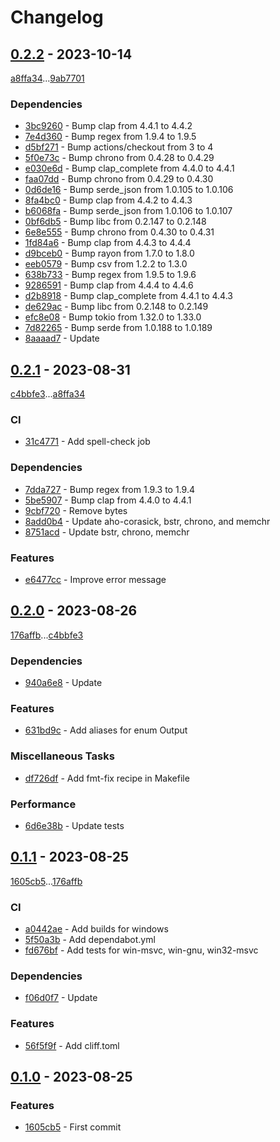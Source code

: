 # Changelog

## [0.2.2](https://github.com/rodmoioliveira/cnj/compare/0.2.1...0.2.2) - 2023-10-14

[a8ffa34](https://github.com/rodmoioliveira/cnj/commit/a8ffa34fbf0eec8be1a16fb45fbb154bf7127d31)...[9ab7701](https://github.com/rodmoioliveira/cnj/commit/9ab7701c42598f51e242eba83006c0203d04450f)

### Dependencies

- [3bc9260](https://github.com/rodmoioliveira/cnj/commit/3bc926063cf4c3d40a51342745ae76c2eb53a678) - Bump clap from 4.4.1 to 4.4.2
- [7e4d360](https://github.com/rodmoioliveira/cnj/commit/7e4d3606e789f10caf6593348d64d19190a2d3f8) - Bump regex from 1.9.4 to 1.9.5
- [d5bf271](https://github.com/rodmoioliveira/cnj/commit/d5bf2711fe3308a8ba44cd4f6af9a342f2378f67) - Bump actions/checkout from 3 to 4
- [5f0e73c](https://github.com/rodmoioliveira/cnj/commit/5f0e73ce8ddc849dc95ec78899aac2f539214627) - Bump chrono from 0.4.28 to 0.4.29
- [e030e6d](https://github.com/rodmoioliveira/cnj/commit/e030e6de070a2fb24436fc0013d2b846ef014821) - Bump clap_complete from 4.4.0 to 4.4.1
- [faa07dd](https://github.com/rodmoioliveira/cnj/commit/faa07dde272080bb6a830b0324cb1489c0f80719) - Bump chrono from 0.4.29 to 0.4.30
- [0d6de16](https://github.com/rodmoioliveira/cnj/commit/0d6de1652511b34c7b78ef079173c0e624b296e8) - Bump serde_json from 1.0.105 to 1.0.106
- [8fa4bc0](https://github.com/rodmoioliveira/cnj/commit/8fa4bc0ddec97ff8bcdcb62d614a2089774c2d82) - Bump clap from 4.4.2 to 4.4.3
- [b6068fa](https://github.com/rodmoioliveira/cnj/commit/b6068fa41296ba80659e8bbf73aa233591660d48) - Bump serde_json from 1.0.106 to 1.0.107
- [0bf6db5](https://github.com/rodmoioliveira/cnj/commit/0bf6db508e8e5609c2aea0d701a6e2d944bae6e0) - Bump libc from 0.2.147 to 0.2.148
- [6e8e555](https://github.com/rodmoioliveira/cnj/commit/6e8e55547c553ab877b46d43b4ee01cb1919917d) - Bump chrono from 0.4.30 to 0.4.31
- [1fd84a6](https://github.com/rodmoioliveira/cnj/commit/1fd84a6d9226ea4e132e1e30fe9d00a4dc77a673) - Bump clap from 4.4.3 to 4.4.4
- [d9bceb0](https://github.com/rodmoioliveira/cnj/commit/d9bceb06f1d49c61cfdf843af44b23532eedf8b6) - Bump rayon from 1.7.0 to 1.8.0
- [eeb0579](https://github.com/rodmoioliveira/cnj/commit/eeb05794cc82b476026f8d6ea843c5f6fd89b4ed) - Bump csv from 1.2.2 to 1.3.0
- [638b733](https://github.com/rodmoioliveira/cnj/commit/638b733811fe55df62ff72c885422cb028ce832e) - Bump regex from 1.9.5 to 1.9.6
- [9286591](https://github.com/rodmoioliveira/cnj/commit/9286591e46ea5570eed6811dad3644022dc6c829) - Bump clap from 4.4.4 to 4.4.6
- [d2b8918](https://github.com/rodmoioliveira/cnj/commit/d2b89181ecaf2aa1e41f8c2db2fa174aec85430a) - Bump clap_complete from 4.4.1 to 4.4.3
- [de629ac](https://github.com/rodmoioliveira/cnj/commit/de629acccd1a123f5fe8eb8797e71e0b7089c4f7) - Bump libc from 0.2.148 to 0.2.149
- [efc8e08](https://github.com/rodmoioliveira/cnj/commit/efc8e0811521af863494c4063f11c426f7ee5e07) - Bump tokio from 1.32.0 to 1.33.0
- [7d82265](https://github.com/rodmoioliveira/cnj/commit/7d822656945a3a67dd054cf9544802e325c3694e) - Bump serde from 1.0.188 to 1.0.189
- [8aaaad7](https://github.com/rodmoioliveira/cnj/commit/8aaaad7d0739197ac3291a793d88750f2d65e7ad) - Update

## [0.2.1](https://github.com/rodmoioliveira/cnj/compare/0.2.0...0.2.1) - 2023-08-31

[c4bbfe3](https://github.com/rodmoioliveira/cnj/commit/c4bbfe305f3f1438da997cb7d4ca01bb0b872d90)...[a8ffa34](https://github.com/rodmoioliveira/cnj/commit/a8ffa34fbf0eec8be1a16fb45fbb154bf7127d31)

### CI

- [31c4771](https://github.com/rodmoioliveira/cnj/commit/31c47717c18f686ef3e042c97bb133899e5673b8) - Add spell-check job

### Dependencies

- [7dda727](https://github.com/rodmoioliveira/cnj/commit/7dda727246b2c977334d7e6bc9aa8c3ad04c81f8) - Bump regex from 1.9.3 to 1.9.4
- [5be5907](https://github.com/rodmoioliveira/cnj/commit/5be5907f0dc28f93ed38d0438ba6168b973009c7) - Bump clap from 4.4.0 to 4.4.1
- [9cbf720](https://github.com/rodmoioliveira/cnj/commit/9cbf72051c619e5d189e87531bacd9972206d332) - Remove bytes
- [8add0b4](https://github.com/rodmoioliveira/cnj/commit/8add0b4ad5e12a70b095a64f354d22df7d8f2783) - Update aho-corasick, bstr, chrono, and memchr
- [8751acd](https://github.com/rodmoioliveira/cnj/commit/8751acd8d6a857947f380b8f3e355dfb9935ea0e) - Update bstr, chrono, memchr

### Features

- [e6477cc](https://github.com/rodmoioliveira/cnj/commit/e6477cc1c7388171fe6b4d62f9a8f4ba1f00c0f0) - Improve error message

## [0.2.0](https://github.com/rodmoioliveira/cnj/compare/0.1.1...0.2.0) - 2023-08-26

[176affb](https://github.com/rodmoioliveira/cnj/commit/176affbb00a9e6dafc50491573c6dc63ed0c4ce9)...[c4bbfe3](https://github.com/rodmoioliveira/cnj/commit/c4bbfe305f3f1438da997cb7d4ca01bb0b872d90)

### Dependencies

- [940a6e8](https://github.com/rodmoioliveira/cnj/commit/940a6e890fac2456947743695fd218aa6fa40290) - Update

### Features

- [631bd9c](https://github.com/rodmoioliveira/cnj/commit/631bd9cd190c6d8279aa78fe3de116b2a235689f) - Add aliases for enum Output

### Miscellaneous Tasks

- [df726df](https://github.com/rodmoioliveira/cnj/commit/df726df1305f92b4b467a41db3668206d98b68c9) - Add fmt-fix recipe in Makefile

### Performance

- [6d6e38b](https://github.com/rodmoioliveira/cnj/commit/6d6e38b9f5e72b02dfcd7a9159bfb94175d16495) - Update tests

## [0.1.1](https://github.com/rodmoioliveira/cnj/compare/0.1.0...0.1.1) - 2023-08-25

[1605cb5](https://github.com/rodmoioliveira/cnj/commit/1605cb50bc0d3a34ce459e42f852259816476c0e)...[176affb](https://github.com/rodmoioliveira/cnj/commit/176affbb00a9e6dafc50491573c6dc63ed0c4ce9)

### CI

- [a0442ae](https://github.com/rodmoioliveira/cnj/commit/a0442aebd3539cce495bcecb962226224e345d21) - Add builds for windows
- [5f50a3b](https://github.com/rodmoioliveira/cnj/commit/5f50a3b239a4d47563275138e0a907e50af7f110) - Add dependabot.yml
- [fd676bf](https://github.com/rodmoioliveira/cnj/commit/fd676bff1db43d6671023e7f6d5a8dcbb3917c04) - Add tests for win-msvc, win-gnu, win32-msvc

### Dependencies

- [f06d0f7](https://github.com/rodmoioliveira/cnj/commit/f06d0f70f09b4b50160091cfea55b1ca9fa62c4e) - Update

### Features

- [56f5f9f](https://github.com/rodmoioliveira/cnj/commit/56f5f9fca63c01a4d9a6b565ab1ee1af155be38f) - Add cliff.toml

## [0.1.0](https://github.com/rodmoioliveira/cnj/compare/...0.1.0) - 2023-08-25

### Features

- [1605cb5](https://github.com/rodmoioliveira/cnj/commit/1605cb50bc0d3a34ce459e42f852259816476c0e) - First commit

